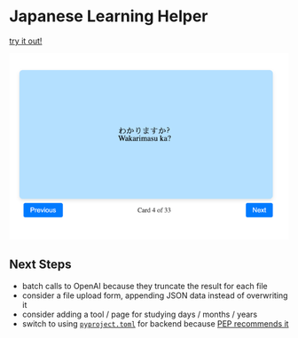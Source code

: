 # Japanese Learning Helper

[try it out!](https://redslug.github.io/japanese-learning-helper/)

![screenshot.png](screenshot.png)

## Next Steps
- batch calls to OpenAI because they truncate the result for each file
- consider a file upload form, appending JSON data instead of overwriting it
- consider adding a tool / page for studying days / months / years
- switch to using [`pyproject.toml`](https://packaging.python.org/en/latest/guides/writing-pyproject-toml/) for backend because [PEP recommends it](https://peps.python.org/pep-0518/#specification)
